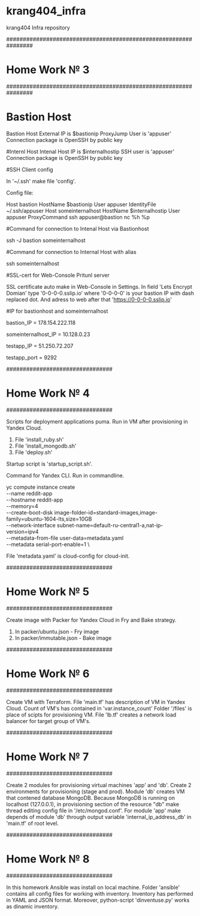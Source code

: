 # krang404_infra
krang404 Infra repository

################################################################
# Home Work № 3
################################################################


# Bastion Host
Bastion Host External IP is $bastionip
ProxyJump User is 'appuser'
Connection package is OpenSSH by public key

#Internl Host
Intenal Host IP is $internalhostip
SSH user is 'appuser'
Connection package is OpenSSH by public key

#SSH Client config

In '~/.ssh' make file 'config'.

Config file:

Host bastion
        HostName $bastionip
        User appuser
        IdentityFile ~/.ssh/appuser
Host someinternalhost
        HostName $internalhostip
        User appuser
        ProxyCommand ssh appuser@bastion nc %h %p

#Command for connection to Intenal Host via Bastionhost

ssh -J bastion someinternalhost

#Command for connection to Internal Host with alias

ssh someinternalhost

#SSL-cert for Web-Console Pritunl server

SSL certificate auto make in Web-Console in Settings. In field 'Lets Encrypt Domian' type '0-0-0-0.sslip.io' where '0-0-0-0' is
your bastion IP with dash replaced dot. And adress to web after that 'https://0-0-0-0.sslip.io'

#IP for bastionhost and someinternalhost

bastion_IP = 178.154.222.118

someinternalhost_IP = 10.128.0.23

testapp_IP = 51.250.72.207

testapp_port = 9292

################################
# Home Work № 4
################################

Scripts for deployment applications puma. Run in VM after provisioning in Yandex Cloud.

1. File 'install_ruby.sh'
2. File 'install_mongodb.sh'
3. File 'deploy.sh'

Startup script is 'startup_script.sh'.

Command for Yandex CLI. Run in commandline.

yc compute instance create \
  --name reddit-app \
  --hostname reddit-app \
  --memory=4 \
  --create-boot-disk image-folder-id=standard-images,image-family=ubuntu-1604-lts,size=10GB \
  --network-interface subnet-name=default-ru-central1-a,nat-ip-version=ipv4 \
  --metadata-from-file user-data=metadata.yaml \
  --metadata serial-port-enable=1 \

File 'metadata.yaml' is cloud-config for cloud-init.

################################
# Home Work № 5
################################

Create image with Packer for Yandex Cloud in Fry and Bake strategy.

1. In packer/ubuntu.json - Fry image
2. In packer/immutable.json - Bake image

################################
# Home Work № 6
################################

Create VM with Terraform. File 'main.tf' has description of VM in Yandex Cloud. Count of VM's has contained in 'var.instance_count' Folder '/files' is place of scipts for provisioning VM. File 'lb.tf' creates a network load balancer for target group of VM's.

################################
# Home Work № 7
################################

Create 2 modules for provisioning virtual machines 'app' and 'db'. Create 2 environments for provisioning (stage and prod).
Module 'db' creates VM that contened database MongoDB. Because MongoDB is running on localhost (127.0.0.1), in provisioning section of the resource "db" make thread editing config file in '/etc/mongod.conf'. For module 'app' make depends of module 'db' through output variable 'internal_ip_address_db' in 'main.tf' of root level.

################################
# Home Work № 8
################################

In this homework Ansible was install on local machine. Folder 'ansible' contains all config files for working with inventory. Inventory has performed in YAML and JSON format. Moreover, python-script 'dinventuse.py' works as dinamic inventory.
